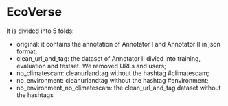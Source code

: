 # EcoVerse

It is divided into 5 folds:

  - original: it contains the annotation of Annotator I and Annotator II in json format;
  - clean_url_and_tag: the dataset of Annotator II divied into training, evaluation and testset. We removed URLs and users;
  - no_climatescam: cleanurlandtag without the hashtag #climatescam;
  - no_environment: cleanurlandtag  without the hashtag #environment;
  - no_environment_no_climatescam: the clean_url_and_tag dataset without the hashtags 
